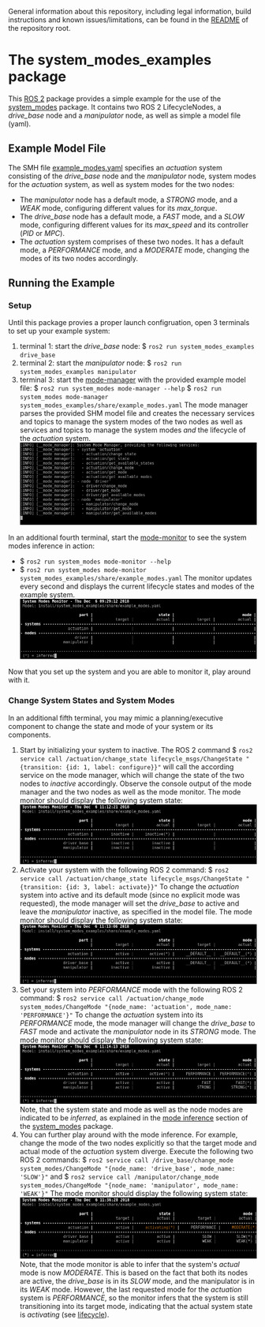 General information about this repository, including legal information, build instructions and known issues/limitations, can be found in the [README](../README.md) of the repository root.


# The system_modes_examples package

This [ROS 2](https://index.ros.org/doc/ros2/) package provides a simple example for the use of the [system_modes](../system_modes/) package. It contains two ROS 2 LifecycleNodes, a *drive\_base* node and a *manipulator* node, as well as simple a model file (yaml).

## Example Model File

The SMH file [example_modes.yaml](./example_modes.yaml) specifies an *actuation* system consisting of the *drive\_base* node and the *manipulator* node, system modes for the *actuation* system, as well as system modes for the two nodes:
* The *manipulator* node has a default mode, a *STRONG* mode, and a *WEAK* mode, configuring different values for its *max_torque*.
* The *drive\_base* node has a default mode, a *FAST* mode, and a *SLOW* mode, configuring different values for its *max_speed* and its controller (*PID* or *MPC*).
* The *actuation* system comprises of these two nodes. It has a default mode, a *PERFORMANCE* mode, and a *MODERATE* mode, changing the modes of its two nodes accordingly.

## Running the Example

### Setup

Until this package provies a proper launch configruation, open 3 terminals to set up your example system:
1. terminal 1: start the *drive\_base* node:
  $ `ros2 run system_modes_examples drive_base`
1. terminal 2: start the *manipulator* node:
  $ `ros2 run system_modes_examples manipulator`
1. terminal 3: start the [mode-manager](../system_modes/README.md#mode-manager) with the provided example model file:
  $ `ros2 run system_modes mode-manager --help`
  $ `ros2 run system_modes mode-manager system_modes_examples/share/example_modes.yaml`
  The mode manager parses the provided SHM model file and creates the necessary services and topics to manage the system modes of the two nodes as well as services and topics to manage the system modes *and* the lifecycle of the *actuation* system.
  ![mode-manager](./doc/screenshot-manager.png "Screenshot of the mode manager")

In an additional fourth terminal, start the [mode-monitor](../system_modes/README.md#mode-monitor) to see the system modes inference in action:
* $ `ros2 run system_modes mode-monitor --help`
* $ `ros2 run system_modes mode-monitor system_modes_examples/share/example_modes.yaml`
The monitor updates every second and displays the current lifecycle states and modes of the example system.
![mode-monitor](./doc/screenshot-monitor.png "Screenshot of the mode monitor")

Now that you set up the system and you are able to monitor it, play around with it.

### Change System States and System Modes

In an additional fifth terminal, you may mimic a planning/executive component to change the state and mode of your system or its components.

1. Start by initializing your system to inactive. The ROS 2 command
  $ `ros2 service call /actuation/change_state lifecycle_msgs/ChangeState "{transition: {id: 1, label: configure}}"`
  will call the according service on the mode manager, which will change the state of the two nodes to *inactive* accordingly. Observe the console output of the mode manager and the two nodes as well as the mode monitor. The mode monitor should display the following system state:
  ![mode-monitor](./doc/screenshot-monitor-inactive.png "Screenshot of the mode monitor")
1. Activate your system with the following ROS 2 command:
  $ `ros2 service call /actuation/change_state lifecycle_msgs/ChangeState "{transition: {id: 3, label: activate}}"`
  To change the *actuation* system into active and its default mode (since no explicit mode was requested), the mode manager will set the *drive\_base* to active and leave the *manipulator* inactive, as specified in the model file.
  The mode monitor should display the following system state:
  ![mode-monitor](./doc/screenshot-monitor-active.png "Screenshot of the mode monitor")
1. Set your system into *PERFORMANCE* mode with the following ROS 2 command:
  $ `ros2 service call /actuation/change_mode system_modes/ChangeMode "{node_name: 'actuation', mode_name: 'PERFORMANCE'}"`
  To change the *actuation* system into its *PERFORMANCE* mode, the mode manager will change the *drive\_base* to *FAST* mode and activate the *manipulator* node in its *STRONG* mode.
  The mode monitor should display the following system state:
  ![mode-monitor](./doc/screenshot-monitor-performance.png "Screenshot of the mode monitor")
  Note, that the system state and mode as well as the node modes are indicated to be *inferred*, as explained in the [mode inference](../system_modes/README.md#mode-inference) section of the [system_modes](../system_modes/) package.
1. You can further play around with the mode inference. For example, change the mode of the two nodes explicitly so that the target mode and actual mode of the *actuation* system diverge. Execute the following two ROS 2 commands:
  $ `ros2 service call /drive_base/change_mode system_modes/ChangeMode "{node_name: 'drive_base', mode_name: 'SLOW'}"`
  and
  $ `ros2 service call /manipulator/change_mode system_modes/ChangeMode "{node_name: 'manipulator', mode_name: 'WEAK'}"`
  The mode monitor should display the following system state:
  ![mode-monitor](./doc/screenshot-monitor-moderate.png "Screenshot of the mode monitor")
  Note, that the mode monitor is able to infer that the system's *actual* mode is now *MODERATE*. This is based on the fact that both its nodes are active, the *drive\_base* is in its *SLOW* mode, and the manipulator is in its *WEAK* mode. However, the last requested mode for the *actuation* system is *PERFORMANCE*, so the monitor infers that the system is still transitioning into its target mode, indicating that the actual system state is *activating* (see [lifecycle](../system_modes/README.md#lifecycle)).
